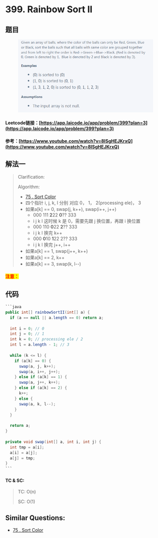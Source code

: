 # 399. Rainbow Sort II

## 题目

<figure><img src="../../.gitbook/assets/image (2).png" alt=""><figcaption></figcaption></figure>

#### Leetcode链接：[https://app.laicode.io/app/problem/399?plan=3](https://app.laicode.io/app/problem/399?plan=3)

#### 参考：[https://www.youtube.com/watch?v=8ISgHEJKrxQ](https://www.youtube.com/watch?v=8ISgHEJKrxQ)

## 解法一

> Clarification:&#x20;
>
> Algorithm:&#x20;
>
> * [75 . Sort Color](../../leetcode/0-100-12/75.-sort-colors.md)
> * 四个指针 i, j, k, l 分别 对应 0， 1， 2(processing ele)， 3
> * 如果a\[k] == 0, swap(j, k++), swap(i++, j++)
>   * 000 111 **2**22 **0**?? 333
>   * &#x20;       i     j       k     l       这时候 k 是 0，需要先跟 j 换位置，再跟 i 换位置
>   * 000 110 **0**22 **2**?? 333&#x20;
>   * &#x20;       i      j         k   l      换完 k++
>   * 000 **0**10 **1**22 2?? 333&#x20;
>   * &#x20;          i      j      k   l      换完 j++, i++
> * 如果a\[k] == 1, swap(j++, k++)
> * 如果a\[k] == 2, k++
> * 如果a\[k] == 3, swap(k, l--)

#### <mark style="color:red;">注意：</mark>

## 代码

````java
```java
public int[] rainbowSortII(int[] a) {
  if (a == null || a.length == 0) return a;
  
  int i = 0; // 0
  int j = 0; // 1
  int k = 0; // processing ele / 2
  int l = a.length - 1; // 3

  while (k <= l) {
    if (a[k] == 0) {
      swap(a, j, k++);
      swap(a, i++, j++);
    } else if (a[k] == 1) {
      swap(a, j++, k++);
    } else if (a[k] == 2) {
      k++;
    } else {
      swap(a, k, l--);
    }
  }

  return a;
}

private void swap(int[] a, int i, int j) {
  int tmp = a[i];
  a[i] = a[j];
  a[j] = tmp;
}
```
````

#### TC & SC:&#x20;

> TC: O(n)
>
> SC: O(1)

## **Similar Questions:**&#x20;

* [75 . Sort Color](../../leetcode/0-100-12/75.-sort-colors.md)
